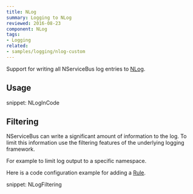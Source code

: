 ```yaml
---
title: NLog
summary: Logging to NLog
reviewed: 2016-08-23
component: NLog
tags:
- Logging
related:
- samples/logging/nlog-custom
---
```


Support for writing all NServiceBus log entries to [NLog](http://nlog-project.org/).


## Usage

snippet: NLogInCode


## Filtering

NServiceBus can write a significant amount of information to the log. To limit this information use the filtering features of the underlying logging framework.

For example to limit log output to a specific namespace.

Here is a code configuration example for adding a [Rule](https://github.com/nlog/NLog/wiki/Configuration-file#rules).

snippet: NLogFiltering
